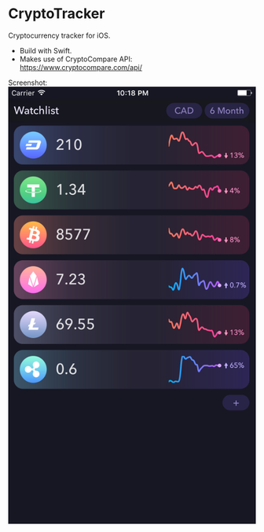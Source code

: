 # CryptoTracker
Cryptocurrency tracker for iOS.

- Build with Swift.
- Makes use of CryptoCompare API: https://www.cryptocompare.com/api/

Screenshot:
<img src="screenshots/Preview_1.png">
